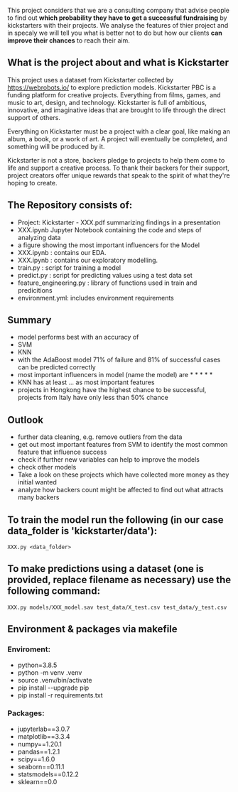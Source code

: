 This project considers that we are a consulting company that advise people to find out **which probability they have to get a successful fundraising** by kickstarters with their projects. We analyse the features of thier project and in specaly we will tell you what is better not to do but how our clients **can improve their chances** to reach their aim.  

## What is the project about and what is Kickstarter
This project uses a dataset from Kickstarter collected by https://webrobots.io/ to explore prediction models.
Kickstarter PBC is a funding platform for creative projects. Everything from films, games, and music to art, design, and technology. Kickstarter is full of ambitious, innovative, and imaginative ideas that are brought to life through the direct support of others.

Everything on Kickstarter must be a project with a clear goal, like making an album, a book, or a work of art. A project will eventually be completed, and something will be produced by it.

Kickstarter is not a store, backers pledge to projects to help them come to life and support a creative process. To thank their backers for their support, project creators offer unique rewards that speak to the spirit of what they're hoping to create.


## The Repository consists of:
* Project: Kickstarter - XXX.pdf summarizing findings in a presentation
* XXX.ipynb Jupyter Notebook containing the code and steps of analyzing data
* a figure showing the most important influencers for the Model
* XXX.ipynb : contains our EDA.    
* XXX.ipynb : contains our exploratory modelling.  
* train.py : script for training a model  
* predict.py : script for predicting values using a test data set   
* feature_engineering.py : library of functions used in train and predicitions    
* environment.yml: includes environment requirements

## Summary
* model performs best with an accuracy of 
* SVM
* KNN
* with the AdaBoost model 71% of failure and 81% of successful cases can be predicted correctly
* most important influencers in model (name the model) are
    * 
    * 
    * 
    * 
    * 
* KNN has at least ... as most important features
* projects in Hongkong have the highest chance to be successful, projects from Italy have only less than 50% chance

## Outlook
* further data cleaning, e.g. remove outliers from the data
* get out most important features from SVM to identify the most common feature that influence success
* check if further new variables can help to improve the models
* check other models
* Take a look on these projects which have collected more money as they initial wanted 
* analyze how backers count might be affected to find out what attracts many backers

## To train the model run the following (in our case data_folder is 'kickstarter/data'):
    XXX.py <data_folder>

## To make predictions using a dataset (one is provided, replace filename as necessary) use the following command:
    XXX.py models/XXX_model.sav test_data/X_test.csv test_data/y_test.csv
    
## Environment & packages via makefile


### Enviroment:
- python=3.8.5
- python -m venv .venv
- source .venv/bin/activate
- pip install --upgrade pip
- pip install -r requirements.txt

### Packages: 

- jupyterlab==3.0.7
- matplotlib==3.3.4
- numpy==1.20.1
- pandas==1.2.1
- scipy==1.6.0
- seaborn==0.11.1
- statsmodels==0.12.2
- sklearn==0.0